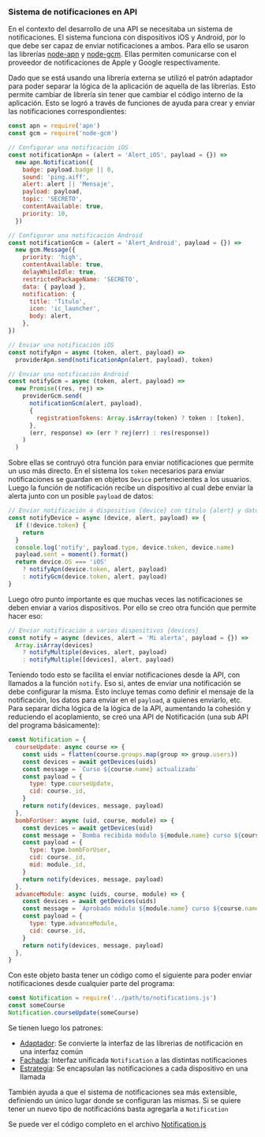 ### Sistema de notificaciones en API

En el contexto del desarrollo de una API se necesitaba un sistema de notificaciones.
El sistema funciona con dispositivos iOS y Android, por lo que debe ser capaz de enviar notificaciones a ambos.
Para ello se usaron las librerías [node-apn] y [node-gcm].
Ellas permiten comunicarse con el proveedor de notificaciones de Apple y Google respectivamente.

Dado que se está usando una librería externa se utilizó el patrón adaptador para poder separar la lógica de la aplicación de aquella de las librerías.
Esto permite cambiar de librería sin tener que cambiar el código interno de la aplicación.
Esto se logró a través de funciones de ayuda para crear y enviar las notificaciones correspondientes:

```js
const apn = require('apn')
const gcm = require('node-gcm')

// Configurar una notificación iOS
const notificationApn = (alert = 'Alert_iOS', payload = {}) =>
  new apn.Notification({
    badge: payload.badge || 0,
    sound: 'ping.aiff',
    alert: alert || 'Mensaje',
    payload: payload,
    topic: 'SECRETO',
    contentAvailable: true,
    priority: 10,
  })

// Configurar una notificación Android
const notificationGcm = (alert = 'Alert_Android', payload = {}) =>
  new gcm.Message({
    priority: 'high',
    contentAvailable: true,
    delayWhileIdle: true,
    restrictedPackageName: 'SECRETO',
    data: { payload },
    notification: {
      title: 'Titulo',
      icon: 'ic_launcher',
      body: alert,
    },
})

// Enviar una notificación iOS
const notifyApn = async (token, alert, payload) =>
  providerApn.send(notificationApn(alert, payload), token)

// Enviar una notificación Android
const notifyGcm = async (token, alert, payload) =>
  new Promise((res, rej) =>
    providerGcm.send(
      notificationGcm(alert, payload),
      {
        registrationTokens: Array.isArray(token) ? token : [token],
      },
      (err, response) => (err ? rej(err) : res(response))
    )
  )
```

Sobre ellas se contruyó otra función para enviar notificaciones que permite un uso más directo.
En el sistema los `token` necesarios para enviar notificaciones se guardan en objetos `Device` pertenecientes a los usuarios.
Luego la función de notificación recibe un dispositivo al cual debe enviar la alerta junto con un posible `payload` de datos:

```js
// Enviar notificación a dispositivo {device} con título {alert} y datos {payload}
const notifyDevice = async (device, alert, payload) => {
  if (!device.token) {
    return
  }
  console.log('notify', payload.type, device.token, device.name)
  payload.sent = moment().format()
  return device.OS === 'iOS'
    ? notifyApn(device.token, alert, payload)
    : notifyGcm(device.token, alert, payload)
}
```

Luego otro punto importante es que muchas veces las notificaciones se deben enviar a varios dispositivos.
Por ello se creo otra función que permite hacer eso:

```js
// Enviar notificación a varios dispositivos {devices}
const notify = async (devices, alert = 'Mi alerta', payload = {}) =>
  Array.isArray(devices)
    ? notifyMultiple(devices, alert, payload)
    : notifyMultiple([devices], alert, payload)
```

Teniendo todo esto se facilita el enviar notificaciones desde la API, con llamados a la función `notify`.
Eso si, antes de enviar una notificación se debe configurar la misma.
Esto incluye temas como definir el mensaje de la notificación, los datos para enviar en el `payload`, a quienes enviarlo, etc.
Para separar dicha lógica de la lógica de la API, aumentando la cohesión y reduciendo el acoplamiento, se creó una API de Notificación (una sub API del programa básicamente):

```js
const Notification = {
  courseUpdate: async course => {
    const uids = flatten(course.groups.map(group => group.users))
    const devices = await getDevices(uids)
    const message = `Curso ${course.name} actualizado`
    const payload = {
      type: type.courseUpdate,
      cid: course._id,
    }
    return notify(devices, message, payload)
  },
  bombForUser: async (uid, course, module) => {
    const devices = await getDevices(uid)
    const message = `Bomba recibida módulo ${module.name} curso ${course.name}`
    const payload = {
      type: type.bombForUser,
      cid: course._id,
      mid: module._id,
    }
    return notify(devices, message, payload)
  },
  advanceModule: async (uids, course, module) => {
    const devices = await getDevices(uids)
    const message = `Aprobado módulo ${module.name} curso ${course.name}`
    const payload = {
      type: type.advanceModule,
      cid: course._id,
    }
    return notify(devices, message, payload)
  },
}
```

Con este objeto basta tener un código como el siguiente para poder enviar notificaciones desde cualquier parte del programa:

```js
const Notification = require('../path/to/notifications.js')
const someCourse
Notification.courseUpdate(someCourse)
```

Se tienen luego los patrones:
 - [Adaptador](https://en.wikipedia.org/wiki/Adapter_pattern): Se convierte la interfaz de las líbrerias de notificación en una interfaz común
 - [Fachada](https://en.wikipedia.org/wiki/Facade_pattern): Interfaz unificada `Notification` a las distintas notificaciones
 - [Estrategia](https://en.wikipedia.org/wiki/Strategy_pattern): Se encapsulan las notificaciones a cada dispositivo en una llamada

 También ayuda a que el sistema de notificaciones sea más extensible, definiendo un único lugar donde se configuran las mismas.
 Si se quiere tener un nuevo tipo de notificacións basta agregarla a `Notification`

 Se puede ver el código completo en el archivo [Notification.js](./Notification.js)

<!-- Links -->
[node-apn]:https://github.com/node-apn/node-apn
[node-gcm]:https://github.com/ToothlessGear/node-gcm
